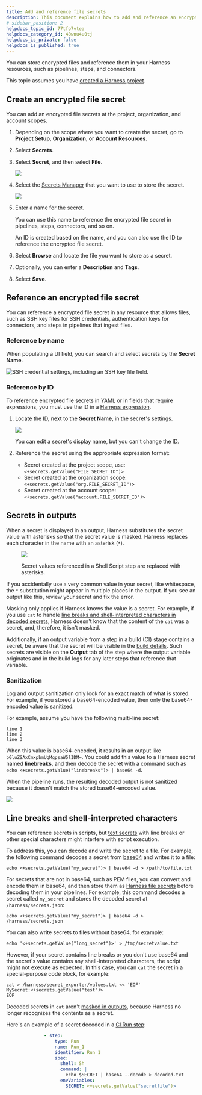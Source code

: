 ```yaml
---
title: Add and reference file secrets
description: This document explains how to add and reference an encrypted file secret.
# sidebar_position: 2
helpdocs_topic_id: 77tfo7vtea
helpdocs_category_id: 48wnu4u0tj
helpdocs_is_private: false
helpdocs_is_published: true
---
```


You can store encrypted files and reference them in your Harness resources, such as pipelines, steps, and connectors.

This topic assumes you have [created a Harness project](../organizations-and-projects/create-an-organization.md).

## Create an encrypted file secret

You can add an encrypted file secrets at the project, organization, and account scopes.

1. Depending on the scope where you want to create the secret, go to **Project Setup**, **Organization**, or **Account Resources**.
2. Select **Secrets**.
3. Select **Secret**, and then select **File**.

   ![](./static/add-file-secrets.png)

4. Select the [Secrets Manager](/docs/category/secrets-management) that you want to use to store the secret.

   ![](../secrets/static/add-file-secrets-56.png)

5. Enter a name for the secret.

   You can use this name to reference the encrypted file secret in pipelines, steps, connectors, and so on.

   An ID is created based on the name, and you can also use the ID to reference the encrypted file secret.

6. Select **Browse** and locate the file you want to store as a secret.
7. Optionally, you can enter a **Description** and **Tags**.
8. Select **Save**.


## Reference an encrypted file secret

You can reference a encrypted file secret in any resource that allows files, such as SSH key files for SSH credentials, authentication keys for connectors, and steps in pipelines that ingest files.

### Reference by name

When populating a UI field, you can search and select secrets by the **Secret Name**.

![SSH credential settings, including an SSH key file field.](../secrets/static/add-file-secrets-57.png)

### Reference by ID

To reference encrypted file secrets in YAML or in fields that require expressions, you must use the ID in a [Harness expression](/docs/platform/variables-and-expressions/runtime-inputs#expressions).

1. Locate the ID, next to the **Secret Name**, in the secret's settings.

   ![](../secrets/static/add-file-secrets-59.png)

   You can edit a secret's display name, but you can't change the ID.

2. Reference the secret using the appropriate expression format:

   * Secret created at the project scope, use: `<+secrets.getValue("FILE_SECRET_ID")>`
   * Secret created at the organization scope: `<+secrets.getValue("org.FILE_SECRET_ID")>`
   * Secret created at the account scope: `<+secrets.getValue("account.FILE_SECRET_ID")>`

## Secrets in outputs

When a secret is displayed in an output, Harness substitutes the secret value with asterisks so that the secret value is masked. Harness replaces each character in the name with an asterisk (`*`).

<figure>

![](../secrets/static/add-use-text-secrets-51.png)

<figcaption>Secret values referenced in a Shell Script step are replaced with asterisks.</figcaption>
</figure>

If you accidentally use a very common value in your secret, like whitespace, the `*` substitution might appear in multiple places in the output. If you see an output like this, review your secret and fix the error.

Masking only applies if Harness knows the value is a secret. For example, if you use `cat` to handle [line breaks and shell-interpreted characters in decoded secrets](#line-breaks-and-shell-interpreted-characters), Harness doesn't know that the content of the `cat` was a secret, and, therefore, it isn't masked.

Additionally, if an output variable from a step in a build (CI) stage contains a secret, be aware that the secret will be visible in the [build details](/docs/continuous-integration/use-ci/viewing-builds). Such secrets are visible on the **Output** tab of the step where the output variable originates and in the build logs for any later steps that reference that variable.

### Sanitization

Log and output sanitization only look for an exact match of what is stored. For example, if you stored a base64-encoded value, then only the base64-encoded value is sanitized.

For example, assume you have the following multi-line secret:

```
line 1
line 2
line 3
```

When this value is base64-encoded, it results in an output like `bGluZSAxCmxpbmUgMgpsaW5lIDM=`. You could add this value to a Harness secret named **linebreaks**, and then decode the secret with a command such as `echo <+secrets.getValue("linebreaks")> | base64 -d`.

When the pipeline runs, the resulting decoded output is not sanitized because it doesn't match the stored base64-encoded value.

![](../secrets/static/add-use-text-secrets-52.png)

## Line breaks and shell-interpreted characters

You can reference secrets in scripts, but [text secrets](./add-use-text-secrets.md) with line breaks or other special characters might interfere with script execution.

To address this, you can decode and write the secret to a file. For example, the following command decodes a secret from [base64](https://linux.die.net/man/1/base64) and writes it to a file:

```shell
echo <+secrets.getValue("my_secret")> | base64 -d > /path/to/file.txt
```

For secrets that are not in base64, such as PEM files, you can convert and encode them in base64, and then store them as [Harness file secrets](./add-file-secrets.md) before decoding them in your pipelines. For example, this command decodes a secret called `my_secret` and stores the decoded secret at `/harness/secrets.json`:

```shell
echo <+secrets.getValue("my_secret")> | base64 -d > /harness/secrets.json
```

You can also write secrets to files without base64, for example:

```shell
echo '<+secrets.getValue("long_secret")>' > /tmp/secretvalue.txt
```

However, if your secret contains line breaks or you don't use base64 and the secret's value contains any shell-interpreted characters, the script might not execute as expected. In this case, you can `cat` the secret in a special-purpose code block, for example:

```shell
cat > /harness/secret_exporter/values.txt << 'EOF'
MySecret:<+secrets.getValue("test")>
EOF
```

Decoded secrets in `cat` aren't [masked in outputs](#secrets-in-outputs), because Harness no longer recognizes the contents as a secret.

Here's an example of a secret decoded in a [CI Run step](/docs/continuous-integration/use-ci/run-ci-scripts/run-step-settings.md):

```yaml
              - step:
                  type: Run
                  name: Run_1
                  identifier: Run_1
                  spec:
                    shell: Sh
                    command: |
                      echo $SECRET | base64 --decode > decoded.txt
                    envVariables:
                      SECRET: <+secrets.getValue("secretfile")>
```
